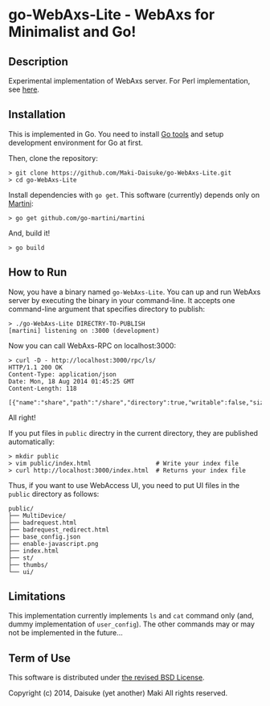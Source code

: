go-WebAxs-Lite - WebAxs for Minimalist and Go!
=============================================

## Description ##

Experimental implementation of WebAxs server.
For Perl implementation, see [here](https://github.com/Maki-Daisuke/WebAxs-Lite).

## Installation ##

This is implemented in Go. You need to install [Go tools](http://golang.org/doc/install)
and setup development environment for Go at first.

Then, clone the repository:

```
> git clone https://github.com/Maki-Daisuke/go-WebAxs-Lite.git
> cd go-WebAxs-Lite
```

Install dependencies with `go get`. This software (currently) depends only on
[Martini](http://martini.codegangsta.io/):

```
> go get github.com/go-martini/martini
```

And, build it!

```
> go build
```

## How to Run ##

Now, you have a binary named `go-WebAxs-Lite`. You can up and run WebAxs server
by executing the binary in your command-line. It accepts one command-line argument
that specifies directory to publish:

```
> ./go-WebAxs-Lite DIRECTRY-TO-PUBLISH
[martini] listening on :3000 (development)
```

Now you can call WebAxs-RPC on localhost:3000:

```
> curl -D - http://localhost:3000/rpc/ls/
HTTP/1.1 200 OK
Content-Type: application/json
Date: Mon, 18 Aug 2014 01:45:25 GMT
Content-Length: 118

[{"name":"share","path":"/share","directory":true,"writable":false,"size":170,"atime":0,"mtime":1372737751,"ctime":0}]
```

All right!

If you put files in `public` directry in the current directory, they are
published automatically:

```
> mkdir public
> vim public/index.html                  # Write your index file
> curl http://localhost:3000/index.html  # Returns your index file
```

Thus, if you want to use WebAccess UI, you need to put UI files in the `public`
directory as follows:

```
public/
├── MultiDevice/
├── badrequest.html
├── badrequest_redirect.html
├── base_config.json
├── enable-javascript.png
├── index.html
├── st/
├── thumbs/
└── ui/
```

## Limitations ##

This implementation currently implements `ls` and `cat` command only (and, dummy
implementation of `user_config`). The other commands may or may not be implemented
in the future...

## Term of Use

This software is distributed under [the revised BSD License](http://opensource.org/licenses/bsd-license.php).

Copyright (c) 2014, Daisuke (yet another) Maki All rights reserved.
